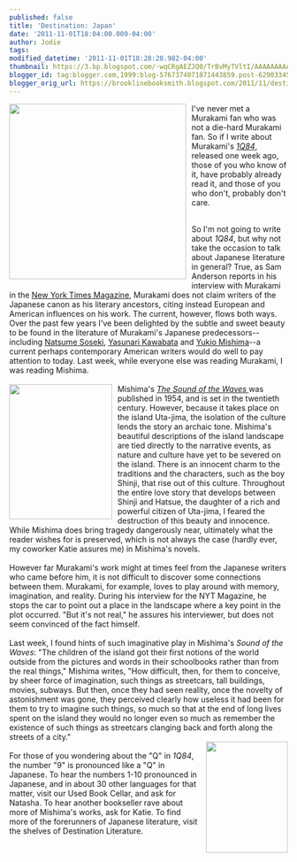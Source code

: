 ```yaml
---
published: false
title: 'Destination: Japan'
date: '2011-11-01T18:04:00.009-04:00'
author: Jodie
tags: 
modified_datetime: '2011-11-01T18:28:28.982-04:00'
thumbnail: https://3.bp.blogspot.com/-wqCRgAEZJQ0/TrBvMyTVltI/AAAAAAAAAGs/CSymMRue200/s72-c/the-sound-of-waves_yukio-mishima_szs3400.jpg
blogger_id: tag:blogger.com,1999:blog-5767374071871443859.post-6290334546720976987
blogger_orig_url: https://brooklinebooksmith.blogspot.com/2011/11/destination-japan.html
---
```


<img style="MARGIN: 0px 10px 10px 0px; WIDTH: 320px; FLOAT: left; HEIGHT: 317px; CURSOR: hand" id="BLOGGER_PHOTO_ID_5670154196311447250" border="0" alt="" src="https://3.bp.blogspot.com/-wqCRgAEZJQ0/TrBvMyTVltI/AAAAAAAAAGs/CSymMRue200/s320/the-sound-of-waves_yukio-mishima_szs3400.jpg" />I've never met a Murakami fan who was not a die-hard Murakami fan. So if I write about Murakami's <em><a href="https://www.brooklinebooksmith-shop.com/book/9780307593313">1Q84</a></em>, released one week ago, those of you who know of it, have probably already read it, and those of you who don't, probably don't care.<br /><br /><div>So I'm not going to write about <em>1Q84</em>, but why not take the occasion to talk about Japanese literature in general? True, as Sam Anderson reports in his interview with Murakami in the <a href="https://www.nytimes.com/2011/10/23/magazine/the-fierce-imagination-of-haruki-murakami.html?_r=1&amp;ref=books">New York Times Magazine</a>, Murakami does not claim writers of the Japanese canon as his literary ancestors, citing instead European and American influences on his work. The current, however, flows both ways. Over the past few years I've been delighted by the subtle and sweet beauty to be found in the literature of Murakami's Japanese predecessors--including <a href="https://www.brooklinebooksmith-shop.com/search/apachesolr_search/natsume%20soseki">Natsume Soseki</a>, <a href="https://www.brooklinebooksmith-shop.com/book/9780679762652">Yasunari Kawabata</a> and <a href="https://www.brooklinebooksmith-shop.com/search/apachesolr_search/mishima">Yukio Mishima</a>--a current perhaps contemporary American writers would do well to pay attention to today. Last week, while everyone else was reading Murakami, I was reading Mishima.<br /></div><br /><div><a href="https://1.bp.blogspot.com/-uF-Ipnmb-qE/TrBvpKGmzKI/AAAAAAAAAG4/hzoFdZOR5Is/s1600/SoundWaves.jpg"><img style="MARGIN: 0px 10px 10px 0px; WIDTH: 186px; FLOAT: left; HEIGHT: 244px; CURSOR: hand" id="BLOGGER_PHOTO_ID_5670154683736837282" border="0" alt="" src="https://1.bp.blogspot.com/-uF-Ipnmb-qE/TrBvpKGmzKI/AAAAAAAAAG4/hzoFdZOR5Is/s320/SoundWaves.jpg" /></a>Mishima's <a href="https://www.brooklinebooksmith-shop.com/book/9780099289982"><em>The Sound of the Waves</em> </a>was published in 1954, and is set in the twentieth century. However, because it takes place on the island Uta-jima, the isolation of the culture lends the story an archaic tone. Mishima's beautiful descriptions of the island landscape are tied directly to the narrative events, as nature and culture have yet to be severed on the island. There is an innocent charm to the traditions and the characters, such as the boy Shinji, that rise out of this culture. Throughout the entire love story that develops between Shinji and Hatsue, the daughter of a rich and powerful citizen of Uta-jima, I feared the destruction of this beauty and innocence. While Mishima does bring tragedy dangerously near, ultimately what the reader wishes for is preserved, which is not always the case (hardly ever, my coworker Katie assures me) in Mishima's novels. </div><br />However far Murakami's work might at times feel from the Japanese writers who came before him, it is not difficult to discover some connections between them. Murakami, for example, loves to play around with memory, imagination, and reality. During his interview for the NYT Magazine, he stops the car to point out a place in the landscape where a key point in the plot occurred. "But it's not real," he assures his interviewer, but does not seem convinced of the fact himself.<br /><br />Last week, I found hints of such imaginative play in Mishima's <em>Sound of the Waves</em>: "The children of the island got their first notions of the world outside from the pictures and words in their schoolbooks rather than from the real things," Mishima writes, "How difficult, then, for them to conceive, by sheer force of imagination, such things as streetcars, tall buildings, movies, subways. But then, once they had seen reality, once the novelty of astonishment was gone, they perceived clearly how useless it had been for them to try to imagine such things, so much so that at the end of long lives spent on the island they would no longer even so much as remember the existence of such things as streetcars clanging back and forth along the streets of a city."<br /><a href="https://2.bp.blogspot.com/-FbmxtBbRux4/TrBw5TjmEUI/AAAAAAAAAHQ/9sqv30C58xA/s1600/1Q84.gif"><img style="MARGIN: 0px 0px 10px 10px; WIDTH: 148px; FLOAT: right; HEIGHT: 201px; CURSOR: hand" id="BLOGGER_PHOTO_ID_5670156060663877954" border="0" alt="" src="https://2.bp.blogspot.com/-FbmxtBbRux4/TrBw5TjmEUI/AAAAAAAAAHQ/9sqv30C58xA/s320/1Q84.gif" /></a><br />For those of you wondering about the "Q" in <em>1Q84</em>, the number "9" is pronounced like a "Q" in Japanese. To hear the numbers 1-10 pronounced in Japanese, and in about 30 other languages for that matter, visit our Used Book Cellar, and ask for Natasha. To hear another bookseller rave about more of Mishima's works, ask for Katie. To find more of the forerunners of Japanese literature, visit the shelves of Destination Literature.